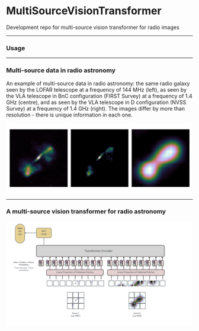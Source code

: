 # MultiSourceVisionTransformer
Development repo for multi-source vision transformer for radio images

---
### Usage


---
### Multi-source data in radio astronomy

An example of multi-source data in radio astronomy: the same radio galaxy seen by the LOFAR telescope at a frequency of 144 MHz (left), as seen by the VLA telescope in BnC configuration (FIRST Survey) at a frequency of 1.4 GHz (centre), and as seen by the VLA telescope in D configuration (NVSS Survey) at a frequency of 1.4 GHz (right). The images differ by more than resolution - there is unique information in each one. 

![multisource comparison images](https://github.com/as595/MultiSourceTransformer/blob/main/figures/comparison.png)

---

### A multi-source vision transformer for radio astronomy

![multisource transformer architecture](https://github.com/as595/MultiSourceTransformer/blob/main/figures/diagram.png)

